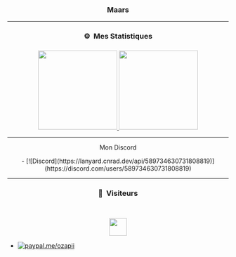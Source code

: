 ### <p align="center">Maars</p>

-----

### <p align="center">⚙️ &nbsp;Mes Statistiques</p>

### <p align="center"></p>

<p align="center">
  <a href="https://github.com/Maars1337">
    <img height="180em" src="https://github-readme-stats-eight-theta.vercel.app/api?username=Maars1337&show_icons=true&theme=react&include_all_commits=true&locale=fr"/>
      <img height="180em" src="https://github-readme-stats.vercel.app/api/top-langs/?username=Maars1337&theme=react"/>
  </a>
</p>

-----

<p align="center"> Mon Discord</p>

<p align="center">
- [![Discord](https://lanyard.cnrad.dev/api/589734630731808819)](https://discord.com/users/589734630731808819)

-----

### <p align="center">👀 &nbsp;Visiteurs</p>
<br>
<p align="center">
  <img height="40em" src="https://profile-counter.glitch.me/Maars1337/count.svg" />
</p>


- [![paypal.me/ozapii](https://ionicabizau.github.io/badges/paypal.svg)](https://www.paypal.me/ozapii)
